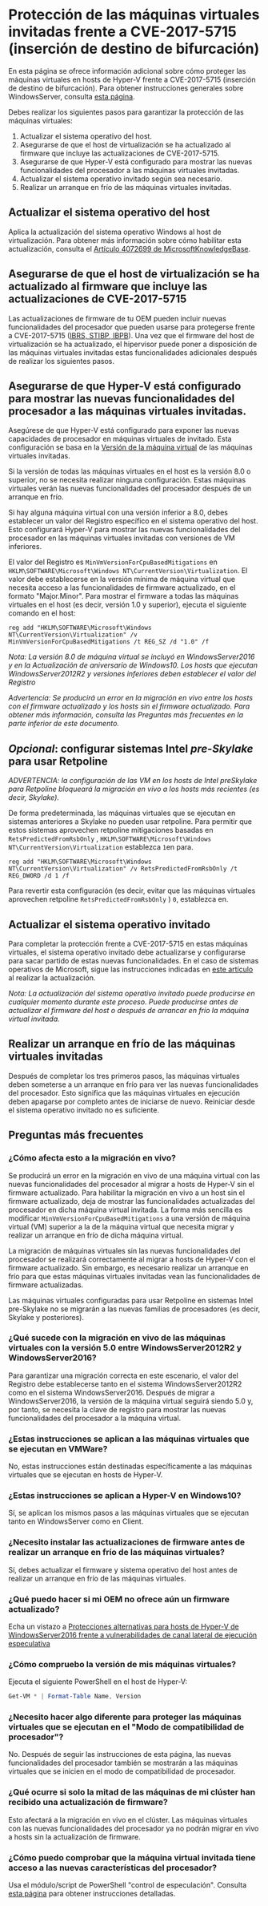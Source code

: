 # <a name="protecting-guest-virtual-machines-from-cve-2017-5715-branch-target-injection"></a>Protección de las máquinas virtuales invitadas frente a CVE-2017-5715 (inserción de destino de bifurcación)

En esta página se ofrece información adicional sobre cómo proteger las máquinas virtuales en hosts de Hyper-V frente a CVE-2017-5715 (inserción de destino de bifurcación).  Para obtener instrucciones generales sobre WindowsServer, consulta [esta página](https://support.microsoft.com/help/4072698/windows-server-guidance-to-protect-against-the-speculative-execution).

Debes realizar los siguientes pasos para garantizar la protección de las máquinas virtuales:

1. Actualizar el sistema operativo del host.
2. Asegurarse de que el host de virtualización se ha actualizado al firmware que incluye las actualizaciones de CVE-2017-5715.
3. Asegurarse de que Hyper-V está configurado para mostrar las nuevas funcionalidades del procesador a las máquinas virtuales invitadas.
4. Actualizar el sistema operativo invitado según sea necesario. 
5. Realizar un arranque en frío de las máquinas virtuales invitadas.

## <a name="update-the-host-operating-system"></a>Actualizar el sistema operativo del host

Aplica la actualización del sistema operativo Windows al host de virtualización. Para obtener más información sobre cómo habilitar esta actualización, consulta el [Artículo 4072699 de MicrosoftKnowledgeBase](https://support.microsoft.com/help/4072699).

## <a name="ensure-the-virtualization-host-has-been-updated-to-firmware-which-contains-updates-for-cve-2017-5715"></a>Asegurarse de que el host de virtualización se ha actualizado al firmware que incluye las actualizaciones de CVE-2017-5715

Las actualizaciones de firmware de tu OEM pueden incluir nuevas funcionalidades del procesador que pueden usarse para protegerse frente a CVE-2017-5715 ([IBRS, STIBP, IBPB](https://newsroom.intel.com/wp-content/uploads/sites/11/2018/01/Intel-Analysis-of-Speculative-Execution-Side-Channels.pdf)).  Una vez que el firmware del host de virtualización se ha actualizado, el hipervisor puede poner a disposición de las máquinas virtuales invitadas estas funcionalidades adicionales después de realizar los siguientes pasos.

## <a name="ensure-hyper-v-is-configured-to-expose-new-processor-capabilities-to-guest-virtual-machines"></a>Asegurarse de que Hyper-V está configurado para mostrar las nuevas funcionalidades del procesador a las máquinas virtuales invitadas.

Asegúrese de que Hyper-V está configurado para exponer las nuevas capacidades de procesador en máquinas virtuales de invitado.  Esta configuración se basa en la [Versión de la máquina virtual](https://docs.microsoft.com/windows-server/virtualization/hyper-v/deploy/upgrade-virtual-machine-version-in-hyper-v-on-windows-or-windows-server) de las máquinas virtuales invitadas. 

Si la versión de todas las máquinas virtuales en el host es la versión 8.0 o superior, no se necesita realizar ninguna configuración.  Estas máquinas virtuales verán las nuevas funcionalidades del procesador después de un arranque en frío.

Si hay alguna máquina virtual con una versión inferior a 8.0, debes establecer un valor del Registro específico en el sistema operativo del host.  Esto configurará Hyper-V para mostrar las nuevas funcionalidades del procesador en las máquinas virtuales invitadas con versiones de VM inferiores.

El valor del Registro es `MinVmVersionForCpuBasedMitigations` en `HKLM\SOFTWARE\Microsoft\Windows NT\CurrentVersion\Virtualization`.  El valor debe establecerse en la versión mínima de máquina virtual que necesita acceso a las funcionalidades de firmware actualizado, en el formato "Major.Minor".  Para mostrar el firmware a todas las máquinas virtuales en el host (es decir, versión 1.0 y superior), ejecuta el siguiente comando en el host: 

```
reg add "HKLM\SOFTWARE\Microsoft\Windows NT\CurrentVersion\Virtualization" /v MinVmVersionForCpuBasedMitigations /t REG_SZ /d "1.0" /f
```
*Nota: La versión 8.0 de máquina virtual se incluyó en WindowsServer2016 y en la Actualización de aniversario de Windows10.  Los hosts que ejecutan WindowsServer2012R2 y versiones inferiores deben establecer el valor del Registro*

*Advertencia: Se producirá un error en la migración en vivo entre los hosts con el firmware actualizado y los hosts sin el firmware actualizado.  Para obtener más información, consulta las Preguntas más frecuentes en la parte inferior de este documento.*

## <a name="optional-configure-_pre-skylake_-intel-systems-to-use-retpoline"></a>*Opcional*: configurar sistemas Intel _pre-Skylake_ para usar Retpoline

*ADVERTENCIA: la configuración de las VM en los hosts de Intel preSkylake para Retpoline bloqueará la migración en vivo a los hosts más recientes (es decir, Skylake).*

De forma predeterminada, las máquinas virtuales que se ejecutan en sistemas anteriores a Skylake no pueden usar retpoline.  Para permitir que estos sistemas aprovechen retpoline mitigaciones basadas en `RetsPredictedFromRsbOnly` , `HKLM\SOFTWARE\Microsoft\Windows NT\CurrentVersion\Virtualization` establezca `1`en para. 

```
reg add "HKLM\SOFTWARE\Microsoft\Windows NT\CurrentVersion\Virtualization" /v RetsPredictedFromRsbOnly /t REG_DWORD /d 1 /f
```

Para revertir esta configuración (es decir, evitar que las máquinas virtuales aprovechen retpoline `RetsPredictedFromRsbOnly` ) `0`, establezca en.

## <a name="update-the-guest-operating-system"></a>Actualizar el sistema operativo invitado

Para completar la protección frente a CVE-2017-5715 en estas máquinas virtuales, el sistema operativo invitado debe actualizarse y configurarse para sacar partido de estas nuevas funcionalidades.  En el caso de sistemas operativos de Microsoft, sigue las instrucciones indicadas en [este artículo](https://support.microsoft.com/help/4072698/windows-server-guidance-to-protect-against-the-speculative-execution) al realizar la actualización.

*Nota: La actualización del sistema operativo invitado puede producirse en cualquier momento durante este proceso.  Puede producirse antes de actualizar el firmware del host o después de arrancar en frío la máquina virtual invitada.*

## <a name="perform-a-cold-boot-of-the-guest"></a>Realizar un arranque en frío de las máquinas virtuales invitadas

Después de completar los tres primeros pasos, las máquinas virtuales deben someterse a un arranque en frío para ver las nuevas funcionalidades del procesador.  Esto significa que las máquinas virtuales en ejecución deben apagarse por completo antes de iniciarse de nuevo.  Reiniciar desde el sistema operativo invitado no es suficiente.

## <a name="frequently-asked-questions"></a>Preguntas más frecuentes

### <a name="how-does-this-impact-live-migration"></a>¿Cómo afecta esto a la migración en vivo?

Se producirá un error en la migración en vivo de una máquina virtual con las nuevas funcionalidades del procesador al migrar a hosts de Hyper-V sin el firmware actualizado.  Para habilitar la migración en vivo a un host sin el firmware actualizado, deja de mostrar las funcionalidades actualizadas del procesador en dicha máquina virtual invitada.  La forma más sencilla es modificar `MinVmVersionForCpuBasedMitigations` a una versión de máquina virtual (VM) superior a la de la máquina virtual que necesita migrar y realizar un arranque en frío de dicha máquina virtual.

La migración de máquinas virtuales sin las nuevas funcionalidades del procesador se realizará correctamente al migrar a hosts de Hyper-V con el firmware actualizado.  Sin embargo, es necesario realizar un arranque en frío para que estas máquinas virtuales invitadas vean las funcionalidades de firmware actualizadas.

Las máquinas virtuales configuradas para usar Retpoline en sistemas Intel pre-Skylake no se migrarán a las nuevas familias de procesadores (es decir, Skylake y posteriores).

### <a name="what-about-live-migration-of-version-50-virtual-machines-between-windows-server-2012r2-and-windows-server-2016"></a>¿Qué sucede con la migración en vivo de las máquinas virtuales con la versión 5.0 entre WindowsServer2012R2 y WindowsServer2016?
Para garantizar una migración correcta en este escenario, el valor del Registro debe establecerse tanto en el sistema WindowsServer2012R2 como en el sistema WindowsServer2016.  Después de migrar a WindowsServer2016, la versión de la máquina virtual seguirá siendo 5.0 y, por tanto, se necesita la clave de registro para mostrar las nuevas funcionalidades del procesador a la máquina virtual.  

### <a name="does-this-guidance-apply-to-virtual-machines-running-on-vmware"></a>¿Estas instrucciones se aplican a las máquinas virtuales que se ejecutan en VMWare?
No, estas instrucciones están destinadas específicamente a las máquinas virtuales que se ejecutan en hosts de Hyper-V.

### <a name="does-this-guidance-apply-to-hyper-v-on-windows-10"></a>¿Estas instrucciones se aplican a Hyper-V en Windows10?
Sí, se aplican los mismos pasos a las máquinas virtuales que se ejecutan tanto en WindowsServer como en Client.

### <a name="do-i-need-to-install-the-firmware-updates-before-performing-a-cold-boot-of-the-virtual-machines"></a>¿Necesito instalar las actualizaciones de firmware antes de realizar un arranque en frío de las máquinas virtuales?
Sí, debes actualizar el firmware y sistema operativo del host antes de realizar un arranque en frío de las máquinas virtuales.

### <a name="what-can-i-do-if-my-oem-does-not-yet-provide-an-updated-firmware"></a>¿Qué puedo hacer si mi OEM no ofrece aún un firmware actualizado?
Echa un vistazo a [Protecciones alternativas para hosts de Hyper-V de WindowsServer2016 frente a vulnerabilidades de canal lateral de ejecución especulativa](https://docs.microsoft.com/virtualization/hyper-v-on-windows/CVE-2017-5715-and-hyper-v-hosts)

### <a name="how-do-i-check-the-vm-version-for-my-virtual-machines"></a>¿Cómo compruebo la versión de mis máquinas virtuales?
Ejecuta el siguiente PowerShell en el host de Hyper-V:
``` PowerShell
Get-VM * | Format-Table Name, Version  
```

### <a name="do-i-need-to-do-something-different-to-protect-virtual-machines-running-under-processor-compatibility-mode"></a>¿Necesito hacer algo diferente para proteger las máquinas virtuales que se ejecutan en el "Modo de compatibilidad de procesador"?
No.  Después de seguir las instrucciones de esta página, las nuevas funcionalidades del procesador también se mostrarán a las máquinas virtuales que se inicien en el modo de compatibilidad de procesador.

### <a name="what-if-only-half-of-the-machines-in-my-cluster-have-received-a-firmware-update"></a>¿Qué ocurre si solo la mitad de las máquinas de mi clúster han recibido una actualización de firmware?
Esto afectará a la migración en vivo en el clúster.  Las máquinas virtuales con las nuevas funcionalidades del procesador ya no podrán migrar en vivo a hosts sin la actualización de firmware.  

### <a name="how-can-i-validate-that-the-guest-virtual-machine-has-access-to-the-new-processor-features"></a>¿Cómo puedo comprobar que la máquina virtual invitada tiene acceso a las nuevas características del procesador?
Usa el módulo/script de PowerShell "control de especulación".  Consulta [esta página](https://support.microsoft.com/help/4072698/windows-server-guidance-to-protect-against-the-speculative-execution) para obtener instrucciones detalladas.

